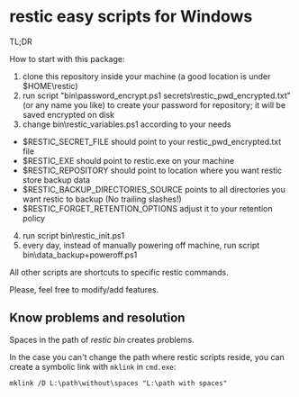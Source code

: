 # restic easy scripts for Windows

TL;DR

How to start with this package:

1. clone this repository inside your machine (a good location is under
   $HOME\restic)
2. run script "bin\password_encrypt.ps1 secrets\restic_pwd_encrypted.txt"
   (or any name you like) to create your password for repository; it will be
   saved encrypted on disk
3. change bin\restic_variables.ps1 according to your needs

  - $RESTIC_SECRET_FILE should point to your restic_pwd_encrypted.txt file
  - $RESTIC_EXE should point to restic.exe on your machine
  - $RESTIC_REPOSITORY should point to location where you want restic store
    backup data
  - $RESTIC_BACKUP_DIRECTORIES_SOURCE points to all directories you want restic
    to backup (No trailing slashes!)
  - $RESTIC_FORGET_RETENTION_OPTIONS adjust it to your retention policy
	
4. run script bin\restic_init.ps1
5. every day, instead of manually powering off machine, run script
   bin\data_backup+poweroff.ps1

All other scripts are shortcuts to specific restic commands.

Please, feel free to modify/add features.

## Know problems and resolution

Spaces in the path of *restic bin* creates problems.

In the case you can't change the path where restic scripts reside, you can
create a symbolic link with `mklink` in `cmd.exe`:

```
mklink /D L:\path\without\spaces "L:\path with spaces"
```
